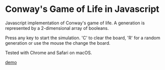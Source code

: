 # Conway's Game of Life in Javascript
Javascript implementation of Conway's game of life. A generation is represented by a 2-dimensional
array of booleans.

Press any key to start the simulation. 'C' to clear the board, 'R' for a random generation or use
the mouse the change the board.

Tested with Chrome and Safari on macOS.

[demo](https://dboucken.github.io/js-game-of-life/)
